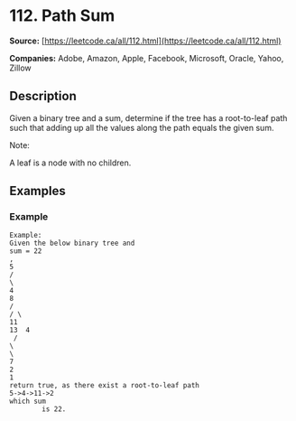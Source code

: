 # 112. Path Sum

**Source:** [https://leetcode.ca/all/112.html](https://leetcode.ca/all/112.html)

**Companies:** Adobe, Amazon, Apple, Facebook, Microsoft, Oracle, Yahoo, Zillow

## Description

Given a binary tree and a sum, determine if the tree has a root-to-leaf path such that adding
        up all the values along the path equals the given sum.

Note:

A leaf is a node with no children.

## Examples

### Example

```
Example:
Given the below binary tree and
sum = 22
,
5
/
\
4
8
/
/ \
11
13  4
 /
\
\
7
2
1
return true, as there exist a root-to-leaf path
5->4->11->2
which sum
        is 22.
```

